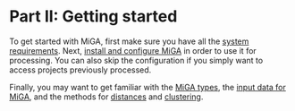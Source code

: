 # Part II: Getting started

To get started with MiGA, first make sure you have all the
[system requirements](part2/requirements). Next,
[install and configure MiGA](part2/installation) in order to use it for
processing. You can also skip the configuration if you simply want to access
projects previously processed.

Finally, you may want to get familiar with the [MiGA types](part2/types), the
[input data for MiGA](part2/input), and the methods for
[distances](part2/distances) and [clustering](part2/clustering).
